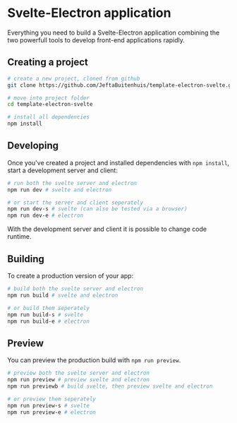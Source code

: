 # Svelte-Electron application

Everything you need to build a Svelte-Electron application combining the two powerfull tools to develop front-end applications rapidly.

## Creating a project

```bash
# create a new project, cloned from github
git clone https://github.com/JeftaBuitenhuis/template-electron-svelte.git

# move into project folder
cd template-electron-svelte

# install all dependencies
npm install
```

## Developing

Once you've created a project and installed dependencies with `npm install`, start a development server and client:

```bash
# run both the svelte server and electron
npm run dev # svelte and electron

# or start the server and client seperately
npm run dev-s # svelte (can also be tested via a browser)
npm run dev-e # electron
```

With the development server and client it is possible to change code runtime.

## Building

To create a production version of your app:

```bash
# build both the svelte server and electron
npm run build # svelte and electron

# or build them seperately
npm run build-s # svelte
npm run build-e # electron
```

## Preview

You can preview the production build with `npm run preview`.

```bash
# preview both the svelte server and electron
npm run preview # preview svelte and electron
npm run previewb # build svelte, then preview svelte and electron

# or preview them seperately
npm run preview-s # svelte
npm run preview-e # electron
```
